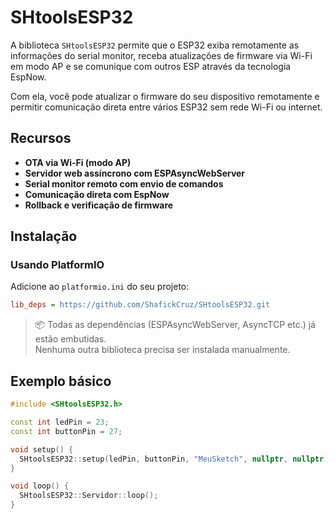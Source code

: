 # SHtoolsESP32

A biblioteca `SHtoolsESP32` permite que o ESP32 exiba remotamente as informações do serial monitor, receba atualizações de firmware via Wi-Fi em modo AP e se comunique com outros ESP através da tecnologia EspNow. 

Com ela, você pode atualizar o firmware do seu dispositivo remotamente e permitir comunicação direta entre vários ESP32 sem rede Wi-Fi ou internet.

## Recursos

- **OTA via Wi-Fi (modo AP)**
- **Servidor web assíncrono com ESPAsyncWebServer**
- **Serial monitor remoto com envio de comandos**
- **Comunicação direta com EspNow**
- **Rollback e verificação de firmware**

## Instalação

### Usando PlatformIO

Adicione ao `platformio.ini` do seu projeto:

```ini
lib_deps = https://github.com/ShafickCruz/SHtoolsESP32.git
```

> 📦 Todas as dependências (ESPAsyncWebServer, AsyncTCP etc.) já estão embutidas.  
> Nenhuma outra biblioteca precisa ser instalada manualmente.

## Exemplo básico

```cpp
#include <SHtoolsESP32.h>

const int ledPin = 23;
const int buttonPin = 27;

void setup() {
  SHtoolsESP32::setup(ledPin, buttonPin, "MeuSketch", nullptr, nullptr);
}

void loop() {
  SHtoolsESP32::Servidor::loop();
}
```
